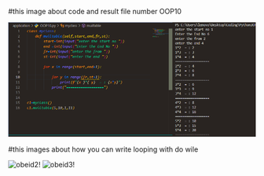 
#this image about  code and result  file number OOP10

![obeid!](app.png)



#this images about how you can write looping with do wile 

![obeid2!](https://photos.app.goo.gl/9v8rUgXyfm8eVCmu8)
![obeid3!](https://photos.google.com/search/_tra_/photo/AF1QipOXOYpSqfxT7II1yR8XNk_9rG55Had2Wk6rGrkt)